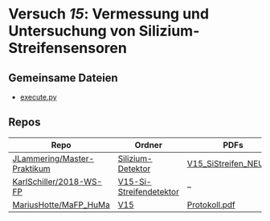 # Versuch *15*: Vermessung und Untersuchung von Silizium-Streifensensoren

## Gemeinsame Dateien
- [execute.py](https://raw.githubusercontent.com/JLammering/Master-Praktikum/master/Silizium-Detektor/18_04_30_Graesser_Lammering/execute.py)

## Repos

|                               Repo                               |                                                 Ordner                                                  |                                                                                   PDFs                                                                                   |
|------------------------------------------------------------------|---------------------------------------------------------------------------------------------------------|--------------------------------------------------------------------------------------------------------------------------------------------------------------------------|
|[JLammering/Master-Praktikum](../repo/JLammering/Master-Praktikum)|[Silizium-Detektor](https://github.com/JLammering/Master-Praktikum/tree/master/Silizium-Detektor)        |[V15_SiStreifen_NEU.pdf](https://docs.google.com/viewer?url=https://raw.githubusercontent.com/JLammering/Master-Praktikum/master/Silizium-Detektor/V15_SiStreifen_NEU.pdf)|
|[KarlSchiller/2018-WS-FP](../repo/KarlSchiller/2018-WS-FP)        |[V15-Si-Streifendetektor](https://github.com/KarlSchiller/2018-WS-FP/tree/master/V15-Si-Streifendetektor)|–                                                                                                                                                                         |
|[MariusHotte/MaFP_HuMa](../repo/MariusHotte/MaFP_HuMa)            |[V15](https://github.com/MariusHotte/MaFP_HuMa/tree/master/V15)                                          |[Protokoll.pdf](https://docs.google.com/viewer?url=https://raw.githubusercontent.com/MariusHotte/MaFP_HuMa/master/V15/build/Protokoll.pdf)                                |
